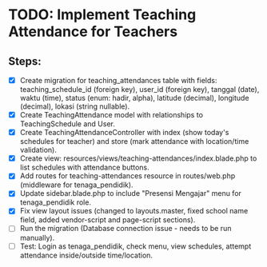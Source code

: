 # TODO: Implement Teaching Attendance for Teachers

## Steps:
- [x] Create migration for teaching_attendances table with fields: teaching_schedule_id (foreign key), user_id (foreign key), tanggal (date), waktu (time), status (enum: hadir, alpha), latitude (decimal), longitude (decimal), lokasi (string nullable).
- [x] Create TeachingAttendance model with relationships to TeachingSchedule and User.
- [x] Create TeachingAttendanceController with index (show today's schedules for teacher) and store (mark attendance with location/time validation).
- [x] Create view: resources/views/teaching-attendances/index.blade.php to list schedules with attendance buttons.
- [x] Add routes for teaching-attendances resource in routes/web.php (middleware for tenaga_pendidik).
- [x] Update sidebar.blade.php to include "Presensi Mengajar" menu for tenaga_pendidik role.
- [x] Fix view layout issues (changed to layouts.master, fixed school name field, added vendor-script and page-script sections).
- [ ] Run the migration (Database connection issue - needs to be run manually).
- [ ] Test: Login as tenaga_pendidik, check menu, view schedules, attempt attendance inside/outside time/location.
